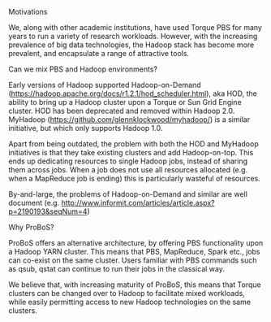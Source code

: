 
Motivations

We, along with other academic institutions, have used Torque PBS for many years to run a variety of research workloads. However, with the increasing prevalence of big data technologies, the Hadoop stack has become more prevalent, and encapsulate a range of attractive tools. 

Can we mix PBS and Hadoop environments?

Early versions of Hadoop supported Hadoop-on-Demand (https://hadoop.apache.org/docs/r1.2.1/hod_scheduler.html), aka HOD, the ability to bring up a Hadoop cluster upon a Torque or Sun Grid Engine cluster. HOD has been deprecated and removed within Hadoop 2.0. MyHadoop (https://github.com/glennklockwood/myhadoop/) is a similar initiative, but which only supports Hadoop 1.0.

Apart from being outdated, the problem with both the HOD and MyHadoop initiatives is that they take existing clusters and add Hadoop-on-top. This ends up dedicating resources to single Hadoop jobs, instead of sharing them across jobs. When a job does not use all resources allocated (e.g. when a MapReduce job is ending) this is particularly wasteful of resources.

By-and-large, the problems of Hadoop-on-Demand and similar are well document (e.g. http://www.informit.com/articles/article.aspx?p=2190193&seqNum=4)

Why ProBoS?

ProBoS offers an alternative architecture, by offering PBS functionality upon a Hadoop YARN cluster. This means that PBS, MapReduce, Spark etc., jobs can co-exist on the same cluster. Users familiar with PBS commands such as qsub, qstat can continue to run their jobs in the classical way. 

We believe that, with increasing maturity of ProBoS, this means that Torque clusters can be changed over to Hadoop to facilitate mixed workloads, while easily permitting access to new Hadoop technologies on the same clusters.
